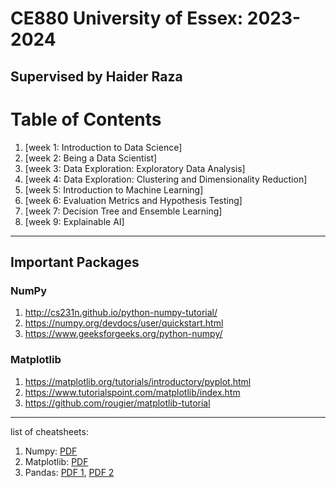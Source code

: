 # CE880 University of Essex: 2023-2024

## Supervised by Haider Raza

# Table of Contents
1. [week 1: Introduction to Data Science]
2. [week 2: Being a Data Scientist]
3. [week 3: Data Exploration: Exploratory Data Analysis]
4. [week 4: Data Exploration: Clustering and Dimensionality Reduction]
5. [week 5: Introduction to Machine Learning]
6. [week 6: Evaluation Metrics and Hypothesis Testing]
7. [week 7: Decision Tree and Ensemble Learning]
9. [week 9: Explainable AI]
***
## Important Packages

### NumPy

1. http://cs231n.github.io/python-numpy-tutorial/ 
2. https://numpy.org/devdocs/user/quickstart.html
3. https://www.geeksforgeeks.org/python-numpy/

### Matplotlib

1. https://matplotlib.org/tutorials/introductory/pyplot.html
2. https://www.tutorialspoint.com/matplotlib/index.htm
3. https://github.com/rougier/matplotlib-tutorial 

***

list of cheatsheets:

1. Numpy: [PDF](https://s3.amazonaws.com/assets.datacamp.com/blog_assets/Numpy_Python_Cheat_Sheet.pdf)
2. Matplotlib: [PDF](https://s3.amazonaws.com/assets.datacamp.com/blog_assets/Python_Matplotlib_Cheat_Sheet.pdf)
3. Pandas: [PDF 1](https://datacamp-community-prod.s3.amazonaws.com/dbed353d-2757-4617-8206-8767ab379ab3), [PDF 2](https://s3.amazonaws.com/assets.datacamp.com/blog_assets/Python_Pandas_Cheat_Sheet_2.pdf)
